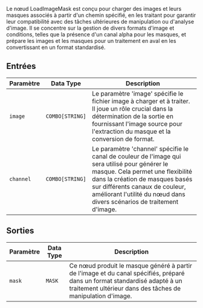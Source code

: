 
Le nœud LoadImageMask est conçu pour charger des images et leurs masques associés à partir d'un chemin spécifié, en les traitant pour garantir leur compatibilité avec des tâches ultérieures de manipulation ou d'analyse d'image. Il se concentre sur la gestion de divers formats d'image et conditions, telles que la présence d'un canal alpha pour les masques, et prépare les images et les masques pour un traitement en aval en les convertissant en un format standardisé.

## Entrées

| Paramètre | Data Type | Description |
|-----------|-------------|-------------|
| `image`   | `COMBO[STRING]` | Le paramètre 'image' spécifie le fichier image à charger et à traiter. Il joue un rôle crucial dans la détermination de la sortie en fournissant l'image source pour l'extraction du masque et la conversion de format. |
| `channel` | `COMBO[STRING]` | Le paramètre 'channel' spécifie le canal de couleur de l'image qui sera utilisé pour générer le masque. Cela permet une flexibilité dans la création de masques basés sur différents canaux de couleur, améliorant l'utilité du nœud dans divers scénarios de traitement d'image. |

## Sorties

| Paramètre | Data Type | Description |
|-----------|-------------|-------------|
| `mask`    | `MASK`      | Ce nœud produit le masque généré à partir de l'image et du canal spécifiés, préparé dans un format standardisé adapté à un traitement ultérieur dans des tâches de manipulation d'image. |
